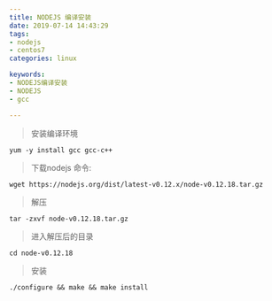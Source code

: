 ```yaml
---
title: NODEJS 编译安装
date: 2019-07-14 14:43:29
tags:
- nodejs
- centos7 
categories: linux

keywords:
- NODEJS编译安装
- NODEJS
- gcc

---
```




> 安装编译环境

    yum -y install gcc gcc-c++

> 下载nodejs 命令:

    wget https://nodejs.org/dist/latest-v0.12.x/node-v0.12.18.tar.gz

> 解压

    tar -zxvf node-v0.12.18.tar.gz

> 进入解压后的目录

    cd node-v0.12.18

> 安装

    ./configure && make && make install

